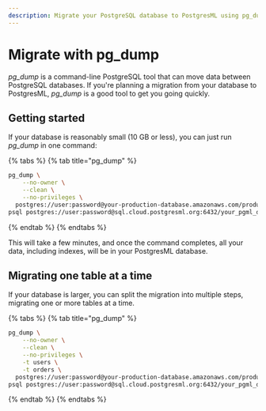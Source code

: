```yaml
---
description: Migrate your PostgreSQL database to PostgresML using pg_dump.
---
```


# Migrate with pg_dump

_pg_dump_ is a command-line PostgreSQL tool that can move data between PostgreSQL databases. If you're planning a migration from your database to PostgresML, _pg_dump_ is a good tool to get you going quickly.

## Getting started

If your database is reasonably small (10 GB or less), you can just run _pg_dump_ in one command:

{% tabs %}
{% tab title="pg_dump" %}

```bash
pg_dump \
	--no-owner \
	--clean \
	--no-privileges \
  postgres://user:password@your-production-database.amazonaws.com/production_db | \
psql postgres://user:password@sql.cloud.postgresml.org:6432/your_pgml_db
```

{% endtab %}
{% endtabs %}

This will take a few minutes, and once the command completes, all your data, including indexes, will be in your PostgresML database.

## Migrating one table at a time

If your database is larger, you can split the migration into multiple steps, migrating one or more tables at a time.

{% tabs %}
{% tab title="pg_dump" %}

```bash
pg_dump \
	--no-owner \
	--clean \
	--no-privileges \
	-t users \
	-t orders \
  postgres://user:password@your-production-database.amazonaws.com/production_db | \
psql postgres://user:password@sql.cloud.postgresml.org:6432/your_pgml_db
```

{% endtab %}
{% endtabs %}
